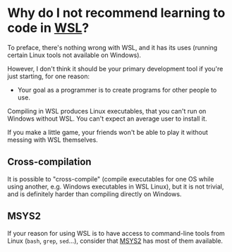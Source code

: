 # Why do I not recommend learning to code in [WSL](https://en.wikipedia.org/wiki/Windows_Subsystem_for_Linux)?

To preface, there's nothing wrong with WSL, and it has its uses (running certain Linux tools not available on Windows).

However, I don't think it should be your primary development tool if you're just starting, for one reason:

* Your goal as a programmer is to create programs for other people to use.

Compiling in WSL produces Linux executables, that you can't run on Windows without WSL. You can't expect an average user to install it.

If you make a little game, your friends won't be able to play it without messing with WSL themselves.

## Cross-compilation

It is possible to "cross-compile" (compile executables for one OS while using another, e.g. Windows executables in WSL Linux), but it is not trivial, and is definitely harder than compiling directly on Windows.

## MSYS2

If your reason for using WSL is to have access to command-line tools from Linux (`bash`, `grep`, `sed`...), consider that [MSYS2](/why_msys2.md) has most of them available.

